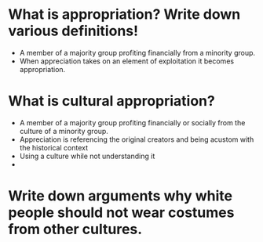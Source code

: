 # What is appropriation? Write down various definitions!
+ A member of a majority group profiting financially from a minority group.
+ When appreciation takes on an element of exploitation it becomes appropriation.

# What is cultural appropriation?
+  A member of a majority group profiting financially or socially from the culture of a minority group.
+ Appreciation is referencing the original creators and being acustom with the historical context
+ Using a culture while not understanding it
+ 

# Write down arguments why white people should not wear costumes from other cultures.


